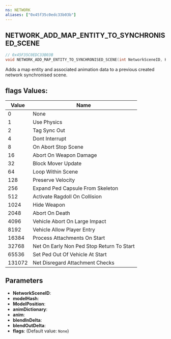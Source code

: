 ```yaml
---
ns: NETWORK
aliases: ["0x45f35c0edc33b03b"]
---
```

## NETWORK_ADD_MAP_ENTITY_TO_SYNCHRONISED_SCENE

```c
// 0x45F35C0EDC33B03B
void NETWORK_ADD_MAP_ENTITY_TO_SYNCHRONISED_SCENE(int NetworkSceneID, Hash modelHash, Vector3 ModelPosition, string animDictionary, string anim, float blendInDelta, float blendOutDelta, int flags);
```

Adds a map entity and associated animation data to a previous created network synchronised scene.

## flags Values:
| Value | Name |
| --- | --- |
| 0 | None |
| 1 | Use Physics |
| 2 | Tag Sync Out |
| 4 | Dont Interrupt |
| 8 | On Abort Stop Scene |
| 16 | Abort On Weapon Damage |
| 32 | Block Mover Update |
| 64 | Loop Within Scene |
| 128 | Preserve Velocity |
| 256 | Expand Ped Capsule From Skeleton |
| 512 | Activate Ragdoll On Collision |
| 1024 | Hide Weapon |
| 2048 | Abort On Death |
| 4096 | Vehicle Abort On Large Impact |
| 8192 | Vehicle Allow Player Entry |
| 16384 | Process Attachments On Start |
| 32768 | Net On Early Non Ped Stop Return To Start |
| 65536 | Set Ped Out Of Vehicle At Start |
| 131072 | Net Disregard Attachment Checks |


## Parameters
* **NetworkSceneID**: 
* **modelHash**: 
* **ModelPosition**: 
* **animDictionary**: 
* **anim**: 
* **blendInDelta**: 
* **blendOutDelta**: 
* **flags**: (Default value: `None`)
